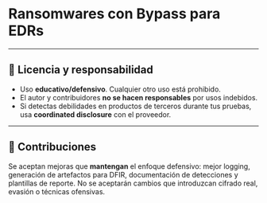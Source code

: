 # Ransomwares con Bypass para EDRs

---

## 📝 Licencia y responsabilidad

- Uso **educativo/defensivo**. Cualquier otro uso está prohibido.
- El autor y contribuidores **no se hacen responsables** por usos indebidos.
- Si detectas debilidades en productos de terceros durante tus pruebas, usa **coordinated disclosure** con el proveedor.

---

## 🤝 Contribuciones

Se aceptan mejoras que **mantengan** el enfoque defensivo: mejor logging, generación de artefactos para DFIR, documentación de detecciones y plantillas de reporte. No se aceptarán cambios que introduzcan cifrado real, evasión o técnicas ofensivas.
